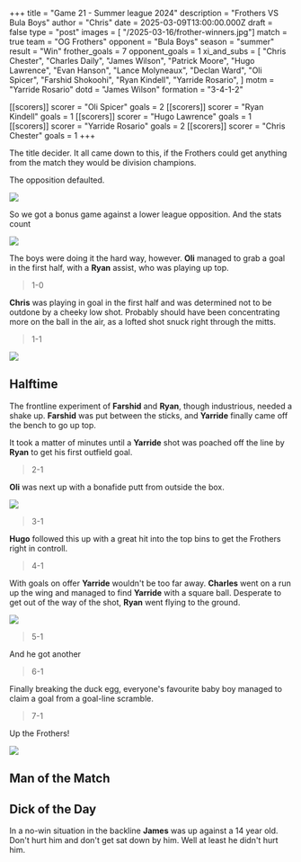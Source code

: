 +++
title = "Game 21 - Summer league 2024"
description = "Frothers VS Bula Boys"
author = "Chris"
date = 2025-03-09T13:00:00.000Z
draft = false
type = "post"
images = [ "/2025-03-16/frother-winners.jpg"]
match = true
team = "OG Frothers"
opponent = "Bula Boys"
season = "summer"
result = "Win"
frother_goals = 7
opponent_goals = 1
xi_and_subs = [
  "Chris Chester",
  "Charles Daily",
  "James Wilson",
  "Patrick Moore",
  "Hugo Lawrence",
  "Evan Hanson",
  "Lance Molyneaux",
  "Declan Ward",
  "Oli Spicer",
  "Farshid Shokoohi",
  "Ryan Kindell",
  "Yarride Rosario",
]
motm = "Yarride Rosario"
dotd = "James Wilson"
formation = "3-4-1-2"

[[scorers]]
scorer = "Oli Spicer"
goals = 2
[[scorers]]
scorer = "Ryan Kindell"
goals = 1
[[scorers]]
scorer = "Hugo Lawrence"
goals = 1
[[scorers]]
scorer = "Yarride Rosario"
goals = 2
[[scorers]]
scorer = "Chris Chester"
goals = 1
+++


The title decider. It all came down to this, if the Frothers could get anything from the match they would be division champions. 

The opposition defaulted.

![](https://media2.giphy.com/media/hiLLD9o1wTB3a/giphy.gif?cid=6c09b9526c1anoja4g8mouj9i3btbhg1r2rbfgvnjx1fysmf&ep=v1_internal_gif_by_id&rid=giphy.gif&ct=g)

So we got a bonus game against a lower league opposition. And the stats count

![](https://media2.giphy.com/media/UVLiSIBK0H1xXXKxQi/giphy.gif?cid=6c09b952w5s41jkdndweg3npvbgncdcun41wa44emtc76egk&ep=v1_internal_gif_by_id&rid=giphy.gif&ct=g)

The boys were doing it the hard way, however. **Oli** managed to grab a goal in the first half, with a **Ryan** assist, who was playing up top.

> 1-0

**Chris** was playing in goal in the first half and was determined not to be outdone by a cheeky low shot. Probably should have been concentrating more on the ball in the air, as a lofted shot snuck right through the mitts.

> 1-1

![](https://media1.giphy.com/media/eIaOelUe5WjAmSZhQ4/giphy.gif?cid=6c09b952cckcixzez9x9m9nsoopqlg6ip1iji4xihizyaury&ep=v1_internal_gif_by_id&rid=giphy.gif&ct=g)

## Halftime

The frontline experiment of **Farshid** and **Ryan**, though industrious, needed a shake up. **Farshid** was put between the sticks, and **Yarride** finally came off the bench to go up top.

It took a matter of minutes until a **Yarride** shot was poached off the line by **Ryan** to get his first outfield goal.

> 2-1

**Oli** was next up with a bonafide putt from outside the box.

![](https://media4.giphy.com/media/3oz8xxEJBDEjRms01y/giphy.gif?cid=6c09b95294fsnpk8ps4hzdr1axwz2o8qovynf28g45g7hcly&ep=v1_internal_gif_by_id&rid=giphy.gif&ct=g)

> 3-1

**Hugo** followed this up with a great hit into the top bins to get the Frothers right in controll.

> 4-1

With goals on offer **Yarride** wouldn't be too far away. **Charles** went on a run up the wing and managed to find **Yarride** with a square ball. Desperate to get out of the way of the shot, **Ryan** went flying to the ground.

![](https://tenor.com/byzAJ.gif)

> 5-1

And he got another 

> 6-1

Finally breaking the duck egg, everyone's favourite baby boy managed to claim a goal from a goal-line scramble.

> 7-1

Up the Frothers!

![]("/2025-03-16/frother-winners.jpg")

## Man of the Match


## Dick of the Day
In a no-win situation in the backline **James** was up against a 14 year old. Don't hurt him and don't get sat down by him. Well at least he didn't hurt him.
